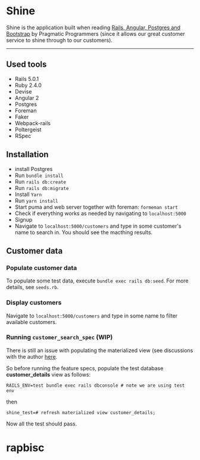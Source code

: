 # Shine

Shine is the application built when reading [Rails, Angular, Postgres and Bootstrap](https://pragprog.com/book/dcbang2/rails-angular-postgres-and-bootstrap-second-edition) by Pragmatic Programmers (since it allows our great customer service to shine through to our customers).

***

## Used tools

* Rails 5.0.1
* Ruby 2.4.0
* Devise
* Angular 2
* Postgres
* Foreman
* Faker
* Webpack-rails
* Poltergeist
* RSpec

## Installation

* install Postgres
* Run `bundle install`
* Run `rails db:create`
* Run `rails db:migrate`
* Install `Yarn`
* Run `yarn install`
* Start puma and web server together with foreman: `formeman start`
* Check if everything works as needed by navigating to `localhost:5000`
* Signup
* Navigate to `localhost:5000/customers` and type in some customer's name to search in. You should see the macthing results.

## Customer data

### Populate  customer data

To populate some test data, execute `bundle exec rails db:seed`.
For more details, see `seeds.rb`.

### Display customers

Navigate to `localhost:5000/customers` and type in some name to filter available customers.

### Running `customer_search_spec` (WIP)

There is still an issue with populating the materialized view (see discussions with the author [here](https://forums.pragprog.com/forums/448/topics/14835#41965).

So before running the feature specs, populate the test database __customer_details__ view as follows:
```
RAILS_ENV=test bundle exec rails dbconsole # note we are using test env
```
then
```
shine_test=# refresh materialized view customer_details;
```

Now all the test should pass.
# rapbisc
